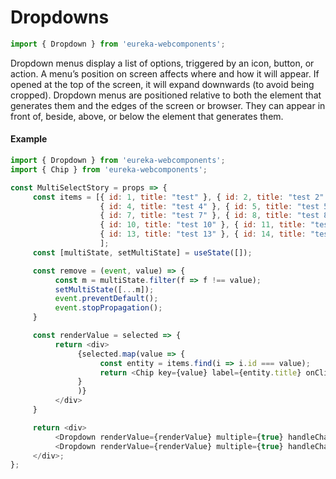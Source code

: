 
# Dropdowns

```js
import { Dropdown } from 'eureka-webcomponents';
```


<!-- Brief summary of what the component is, and what it's for. -->

Dropdown menus display a list of options, triggered by an icon, button, or action. A menu’s position on screen affects where and how it will appear. If opened at the top of the screen, it will expand downwards (to avoid being cropped). Dropdown menus are positioned relative to both the element that generates them and the edges of the screen or browser. They can appear in front of, beside, above, or below the element that generates them.


<!-- STORY -->



#### Example

```js
import { Dropdown } from 'eureka-webcomponents';
import { Chip } from 'eureka-webcomponents';

const MultiSelectStory = props => {
     const items = [{ id: 1, title: "test" }, { id: 2, title: "test 2" }, { id: 3, title: "test 3" },
                    { id: 4, title: "test 4" }, { id: 5, title: "test 5" }, { id: 6, title: "test 6" },
                    { id: 7, title: "test 7" }, { id: 8, title: "test 8" }, { id: 9, title: "test 9" },
                    { id: 10, title: "test 10" }, { id: 11, title: "test 11" }, { id: 12, title: "test 12" },
                    { id: 13, title: "test 13" }, { id: 14, title: "test 14" }, { id: 15, title: "test 15" }
                    ];
     const [multiState, setMultiState] = useState([]);

     const remove = (event, value) => {
          const m = multiState.filter(f => f !== value);
          setMultiState([...m]);
          event.preventDefault();
          event.stopPropagation();
     }

     const renderValue = selected => {
          return <div>
               {selected.map(value => {
                    const entity = items.find(i => i.id === value);
                    return <Chip key={value} label={entity.title} onClick={(event) => remove(event, value)} />
               }
               )}
          </div>
     }

     return <div>
          <Dropdown renderValue={renderValue} multiple={true} handleChange={(e, items) => setMultiState(e.target.value)} selected={multiState} style={{ marginRight: 16 }} items={items} displayField="title" valueField="id" />
          <Dropdown renderValue={renderValue} multiple={true} handleChange={(e, items) => setMultiState(e.target.value)} selected={multiState} style={{ marginRight: 16 }} items={items} displayField="title" valueField="id" />
     </div>;
};
```


<!-- STORY HIDE START -->



<!-- STORY HIDE END -->



